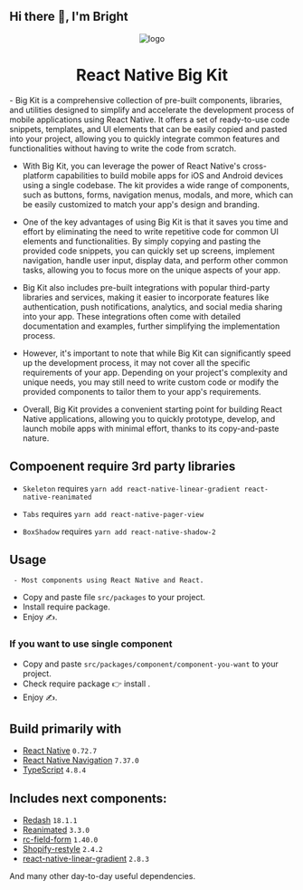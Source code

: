 
## Hi there 👋, I'm Bright
<p align="center">
<img style={{ width:"120px", height:"120px" }} src="https://iili.io/JzkJQwP.png" alt="logo" border="0"/>
</p>
<h1 align="center">
    React Native Big Kit
    <br/>
</h1>

<p>
  - Big Kit is a comprehensive collection of pre-built components, libraries, and utilities designed to simplify and accelerate the development process of mobile applications using React Native. It offers a set of ready-to-use code snippets, templates, and UI elements that can be easily copied and pasted into your project, allowing you to quickly integrate common features and functionalities without having to write the code from scratch.

  - With Big Kit, you can leverage the power of React Native's cross-platform capabilities to build mobile apps for iOS and Android devices using a single codebase. The kit provides a wide range of components, such as buttons, forms, navigation menus, modals, and more, which can be easily customized to match your app's design and branding.

  - One of the key advantages of using Big Kit is that it saves you time and effort by eliminating the need to write repetitive code for common UI elements and functionalities. By simply copying and pasting the provided code snippets, you can quickly set up screens, implement navigation, handle user input, display data, and perform other common tasks, allowing you to focus more on the unique aspects of your app.

  - Big Kit also includes pre-built integrations with popular third-party libraries and services, making it easier to incorporate features like authentication, push notifications, analytics, and social media sharing into your app. These integrations often come with detailed documentation and examples, further simplifying the implementation process.

  - However, it's important to note that while Big Kit can significantly speed up the development process, it may not cover all the specific requirements of your app. Depending on your project's complexity and unique needs, you may still need to write custom code or modify the provided components to tailor them to your app's requirements.

  - Overall, Big Kit provides a convenient starting point for building React Native applications, allowing you to quickly prototype, develop, and launch mobile apps with minimal effort, thanks to its copy-and-paste nature.

</p>

## Compoenent require 3rd party libraries

- <code>Skeleton</code> requires 
   ```yarn add react-native-linear-gradient react-native-reanimated```

- <code>Tabs</code> requires 
   ```yarn add react-native-pager-view```

- <code>BoxShadow</code> requires 
   ```yarn add react-native-shadow-2```

## Usage

``` - Most components using React Native and React.```

- Copy and paste file ```src/packages``` to your project.
- Install require package.
- Enjoy ✍.

### If you want to use single component 

- Copy and paste ```src/packages/component/component-you-want``` to your project.
- Check require package 👉 install .
- Enjoy ✍.

## Build primarily with

- [React Native](https://reactnative.dev) `0.72.7`
- [React Native Navigation](https://wix.github.io/react-native-navigation/docs/before-you-start/) `7.37.0`
- [TypeScript](https://www.typescriptlang.org) `4.8.4`

## Includes next components:

- [Redash](https://github.com/wcandillon/react-native-redash) `18.1.1`
- [Reanimated](https://github.com/software-mansion/react-native-reanimated) `3.3.0`
- [rc-field-form](https://github.com/react-component/field-form) `1.40.0`
- [Shopify-restyle](https://github.com/Shopify/restyle) `2.4.2`
- [react-native-linear-gradient](https://github.com/react-native-linear-gradient/react-native-linear-gradient) `2.8.3`

And many other day-to-day useful dependencies.
